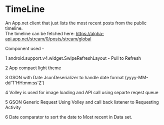 TimeLine
========
An App.net client that just lists the most recent posts from the public timeline.  
The timeline can be fetched here:   https://alpha-api.app.net/stream/0/posts/stream/global

Component used - 

1 android.support.v4.widget.SwipeRefreshLayout - Pull to Refresh 

2 App compact light theme 

3 GSON with  Date JsonDeserializer to handle date format (yyyy-MM-dd'T'HH:mm:ss'Z')

4 Volley is used for image loading and API call using separte reqest queue 

5 GSON Generic Request Using Volley and call back listener to Requesting Activity 

6 Date comparator to sort the date to Most recent in Data set.




